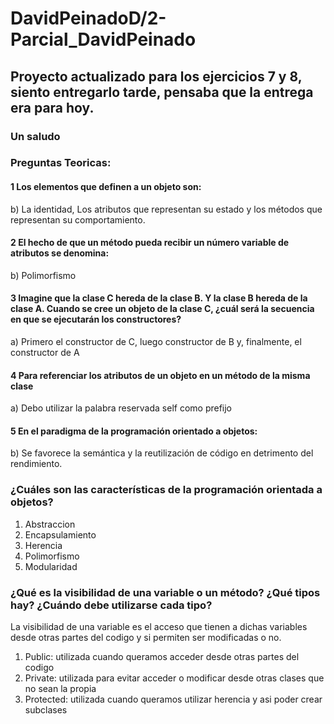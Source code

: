 # DavidPeinadoD/2-Parcial_DavidPeinado

## Proyecto actualizado para los ejercicios 7 y 8, siento entregarlo tarde, pensaba que la entrega era para hoy.
### Un saludo


### Preguntas Teoricas:

#### 1 Los elementos que definen a un objeto son:

b) La identidad, Los atributos que representan su estado y los métodos que representan su comportamiento.

#### 2 El hecho de que un método pueda recibir un número variable de atributos se denomina:

b) Polimorfismo

#### 3 Imagine que la clase C hereda de la clase B. Y la clase B hereda de la clase A. Cuando se cree un objeto de la clase C, ¿cuál será la secuencia en que se ejecutarán los constructores?

a) Primero el constructor de C, luego constructor de B y, finalmente, el constructor de A

#### 4 Para referenciar los atributos de un objeto en un método de la misma clase

a) Debo utilizar la palabra reservada self como prefijo

#### 5 En el paradigma de la programación orientado a objetos:

b) Se favorece la semántica y la reutilización de código en detrimento del rendimiento.

### ¿Cuáles son las características de la programación orientada a objetos?

  1. Abstraccion
  2. Encapsulamiento
  3. Herencia
  4. Polimorfismo
  5. Modularidad

### ¿Qué es la visibilidad de una variable o un método? ¿Qué tipos hay? ¿Cuándo debe utilizarse cada tipo?
  
  La visibilidad de una variable es el acceso que tienen a dichas variables desde otras partes del codigo y si permiten ser modificadas o no.

  1. Public: utilizada cuando queramos acceder desde otras partes del codigo
  2. Private: utilizada para evitar acceder o modificar desde otras clases que no sean la propia
  3. Protected: utilizada cuando queramos utilizar herencia y asi poder crear subclases
